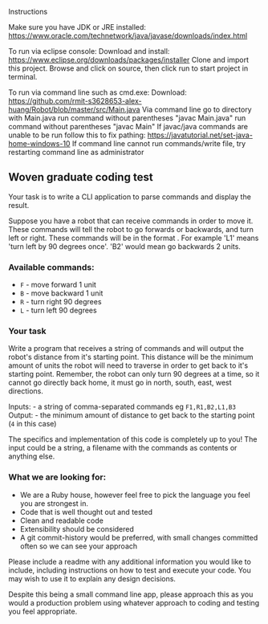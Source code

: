 Instructions

Make sure you have JDK or JRE installed: https://www.oracle.com/technetwork/java/javase/downloads/index.html

To run via eclipse console:
Download and install: https://www.eclipse.org/downloads/packages/installer
Clone and import this project.
Browse and click on source, then click run to start project in terminal.

To run via command line such as cmd.exe:
Download: https://github.com/rmit-s3628653-alex-huang/Robot/blob/master/src/Main.java
Via command line go to directory with Main.java
run command without parentheses "javac Main.java"
run command without parentheses "javac Main"
If javac/java commands are unable to be run follow this to fix pathing: https://javatutorial.net/set-java-home-windows-10
If command line cannot run commands/write file, try restarting command line as administrator

## Woven graduate coding test

Your task is to write a CLI application to parse commands and display the result.

Suppose you have a robot that can receive commands in order to move it.  These commands will tell the robot to go forwards or backwards, and turn left or right.  These commands will be  in the format <command><number>.  For example 'L1' means 'turn left by 90 degrees once'.  'B2' would mean go backwards 2 units.

### Available commands:
* `F` - move forward 1 unit
* `B` - move backward 1 unit
* `R` - turn right 90 degrees
* `L` - turn left 90 degrees

### Your task
Write a program that receives a string of commands and will output the robot's distance from it's starting point.  This distance will be the minimum amount of units the robot will need to traverse in order to get back to it's starting point.  Remember, the robot can only turn 90 degrees at a time, so it cannot go directly back home, it must go in north, south, east, west directions.

Inputs: - a string of comma-separated commands eg `F1,R1,B2,L1,B3`
Output: - the minimum amount of distance to get back to the starting point (`4` in this case)

The specifics and implementation of this code is completely up to you!  The input could be a string, a filename with the commands as contents or anything else.

### What we are looking for:
* We are a Ruby house, however feel free to pick the language you feel you are strongest in.
* Code that is well thought out and tested
* Clean and readable code
* Extensibility should be considered
* A git commit-history would be preferred, with small changes committed often so we can see your approach

Please include a readme with any additional information you would like to include, including instructions on how to test and execute your code.  You may wish to use it to explain any design decisions.

Despite this being a small command line app, please approach this as you would a production problem using whatever approach to coding and testing you feel appropriate.

